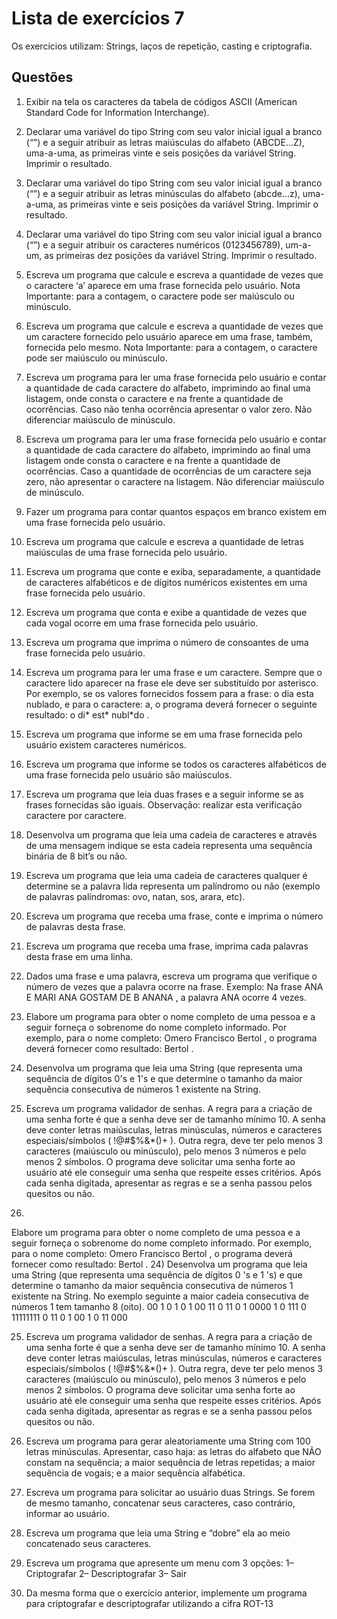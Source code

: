 # Lista de exercícios 7
Os exercícios utilizam: Strings, laços de repetição, casting e criptografia.

## Questões
1) Exibir na tela os caracteres da tabela de códigos ASCII (American Standard Code for
Information Interchange).

2) Declarar uma variável do tipo String com seu valor inicial igual a branco (“”) e a
seguir atribuir as letras
maiúsculas
do alfabeto (ABCDE...Z), uma-a-uma, as primeiras
vinte e seis posições da variável String. Imprimir o resultado.

3) Declarar uma variável do tipo String com seu valor inicial igual a branco (“”) e a
seguir atribuir as letras
minúsculas
do alfabeto (abcde...z), uma-a-uma, as primeiras
vinte e seis posições da variável String. Imprimir o resultado.

4) Declarar uma variável do tipo String com seu valor inicial igual a branco (“”) e a
seguir atribuir os
caracteres numéricos
(0123456789), um-a-um, as primeiras dez
posições da variável String. Imprimir o resultado.

5) Escreva um programa que calcule e escreva a quantidade de vezes que o
caractere ‘a’
aparece em uma frase fornecida pelo usuário. Nota Importante: para a
contagem, o caractere pode ser maiúsculo ou minúsculo.

6) Escreva um programa que calcule e escreva a quantidade de vezes que um
caractere fornecido pelo usuário
aparece em uma frase, também, fornecida pelo
mesmo. Nota Importante: para a contagem, o caractere pode ser maiúsculo ou
minúsculo.

7) Escreva um programa para ler uma frase fornecida pelo usuário e contar a
quantidade de cada caractere do alfabeto, imprimindo ao final uma listagem, onde
consta o caractere e na frente a quantidade de ocorrências. Caso não tenha ocorrência
apresentar o valor zero. Não diferenciar maiúsculo de minúsculo.

8) Escreva um programa para ler uma frase fornecida pelo usuário e contar a
quantidade de cada caractere do alfabeto, imprimindo ao final uma listagem onde
consta o caractere e na frente a quantidade de ocorrências. Caso a quantidade de
ocorrências de um caractere seja zero, não apresentar o caractere na listagem. Não
diferenciar maiúsculo de minúsculo.

9) Fazer um programa para contar quantos espaços em branco existem em uma frase
fornecida pelo usuário.

10) Escreva um programa que calcule e escreva a quantidade de letras maiúsculas de uma
frase fornecida pelo usuário.

11) Escreva um programa que conte e exiba, separadamente, a quantidade de caracteres
alfabéticos e de dígitos numéricos existentes em uma frase fornecida pelo usuário.

12) Escreva um programa que conta e exibe a quantidade de vezes que cada vogal ocorre em
uma frase fornecida pelo usuário.

13) Escreva um programa que imprima o número de consoantes de uma
frase fornecida pelo
usuário.

14) Escreva um programa para ler uma frase e um caractere. Sempre que o caractere lido
aparecer na frase ele deve ser substituído por asterisco. Por exemplo, se os valores fornecidos
fossem para a frase:
o dia esta nublado, e para o caractere: a, o programa deverá fornecer o seguinte resultado:
o di* est* nubl*do .

15) Escreva um programa que informe se em uma frase fornecida pelo usuário existem
caracteres numéricos.

16) Escreva um programa que informe se todos os caracteres alfabéticos de uma frase
fornecida pelo usuário são maiúsculos.

17) Escreva um programa que leia duas frases e a seguir informe se as frases fornecidas são
iguais.
Observação:
realizar esta verificação caractere por caractere.

18) Desenvolva um programa que leia uma cadeia de caracteres e através de uma mensagem
indique se esta cadeia representa uma sequência binária de 8 bit’s ou não.

19) Escreva um programa que leia uma cadeia de caracteres qualquer é determine se a
palavra lida representa um palíndromo ou não (exemplo de palavras palíndromas: ovo, natan,
sos, arara, etc).

20) Escreva um programa que receba uma frase, conte e imprima o número de
palavras
desta
frase.

21) Escreva um programa que receba uma frase, imprima cada palavras desta frase em uma
linha.

22) Dados uma frase e uma palavra, escreva um programa que verifique o número de vezes
que a palavra ocorre na frase. Exemplo: Na frase
ANA
E MARI
ANA
GOSTAM DE B
ANANA
, a
palavra
ANA
ocorre 4 vezes.

23) Elabore um programa para obter o nome completo de uma pessoa e a seguir forneça o
sobrenome do nome completo informado. Por exemplo, para o nome completo:
Omero
Francisco Bertol
, o programa deverá fornecer como resultado:
Bertol
.

24) Desenvolva um programa que leia uma String (que representa uma sequência de dígitos 0's e 1's e que determine o
tamanho da maior sequência consecutiva de números 1 existente
na String.

25) Escreva um programa validador de senhas. A regra para a criação de uma senha forte é
que a senha deve ser de tamanho mínimo 10. A senha deve conter letras maiúsculas, letras
minúsculas, números e caracteres especiais/símbolos (
!@#$%&*()+
). Outra regra, deve ter
pelo menos 3 caracteres (maiúsculo ou minúsculo), pelo menos 3 números e pelo menos 2
símbolos. O programa deve solicitar uma senha forte ao usuário até ele conseguir uma senha
que respeite esses critérios. Após cada senha digitada, apresentar as regras e se a senha
passou pelos quesitos ou não.

23)
Elabore um programa para obter o nome completo de uma pessoa e a seguir forneça o
sobrenome do nome completo informado. Por exemplo, para o nome completo:
Omero
Francisco Bertol
, o programa deverá fornecer como resultado:
Bertol
.
24) Desenvolva um programa que leia uma String (que representa uma sequência de dígitos
0
's e
1
's) e que determine o
tamanho
da maior sequência consecutiva de números
1
existente
na String. No exemplo seguinte a maior cadeia consecutiva de números
1
tem tamanho 8
(oito).
00
1
0
1
0
1
00
11
0
11
0
1
0000
1
0
111
0
11111111
0
11
0
1
00
1
0
11
000

25) Escreva um programa validador de senhas. A regra para a criação de uma senha forte é
que a senha deve ser de tamanho mínimo 10. A senha deve conter letras maiúsculas, letras
minúsculas, números e caracteres especiais/símbolos (
!@#$%&*()+
). Outra regra, deve ter
pelo menos 3 caracteres (maiúsculo ou minúsculo), pelo menos 3 números e pelo menos 2
símbolos. O programa deve solicitar uma senha forte ao usuário até ele conseguir uma senha
que respeite esses critérios. Após cada senha digitada, apresentar as regras e se a senha
passou pelos quesitos ou não.



26) Escreva um programa para gerar aleatoriamente uma String com 100 letras minúsculas.
Apresentar, caso haja: as letras do alfabeto que NÃO constam na sequência; a maior sequência de letras repetidas; a maior sequência de vogais; e a maior sequência alfabética.

27) Escreva um programa para solicitar ao usuário duas Strings. Se forem de mesmo tamanho,
concatenar seus caracteres, caso contrário, informar ao usuário.

28) Escreva um programa que leia uma String e “dobre” ela ao meio concatenado seus
caracteres.

29) Escreva um programa que apresente um menu com 3 opções:
1– Criptografar
2– Descriptografar
3– Sair

30) Da mesma forma que o exercício anterior, implemente um programa para criptografar e
descriptografar utilizando a cifra ROT-13
